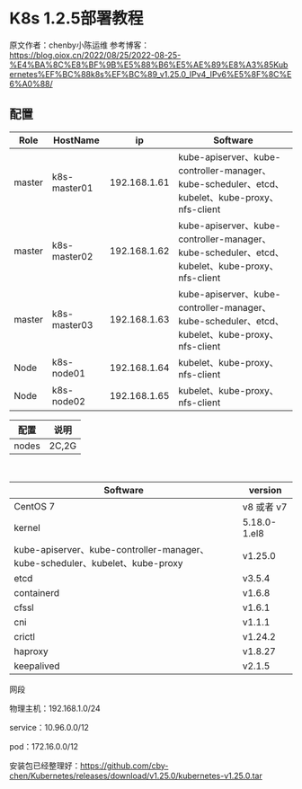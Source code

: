 # K8s 1.2.5部署教程

原文作者：chenby小陈运维
参考博客：
https://blog.oiox.cn/2022/08/25/2022-08-25-%E4%BA%8C%E8%BF%9B%E5%88%B6%E5%AE%89%E8%A3%85Kubernetes%EF%BC%88k8s%EF%BC%89_v1.25.0_IPv4_IPv6%E5%8F%8C%E6%A0%88/
&ensp;

## 配置
| Role | HostName |ip|Software|
|--------|--------|--------|--------|
|master|k8s-master01|192.168.1.61|kube-apiserver、kube-controller-manager、kube-scheduler、etcd、kubelet、kube-proxy、nfs-client|
|master|k8s-master02|192.168.1.62|kube-apiserver、kube-controller-manager、kube-scheduler、etcd、kubelet、kube-proxy、nfs-client|
|master|k8s-master03|192.168.1.63|kube-apiserver、kube-controller-manager、kube-scheduler、etcd、kubelet、kube-proxy、nfs-client|
|Node|k8s-node01|192.168.1.64|	kubelet、kube-proxy、nfs-client|
|Node|k8s-node02|192.168.1.65|	kubelet、kube-proxy、nfs-client|

| 配置 | 说明 |
|--------|--------|
|   nodes     | 2C,2G|

&ensp;

| Software | version |
|--------|--------|
|   CentOS 7     |v8 或者 v7|
|  kernel      |5.18.0-1.el8|
|kube-apiserver、kube-controller-manager、kube-scheduler、kubelet、kube-proxy|v1.25.0|
|etcd|v3.5.4|
|containerd|v1.6.8|
|cfssl|v1.6.1|
|cni|v1.1.1|
|crictl|v1.24.2|
|haproxy|v1.8.27|
|keepalived|v2.1.5|


网段

物理主机：192.168.1.0/24

service：10.96.0.0/12

pod：172.16.0.0/12

安装包已经整理好：https://github.com/cby-chen/Kubernetes/releases/download/v1.25.0/kubernetes-v1.25.0.tar




































